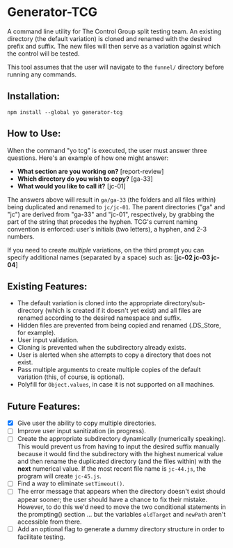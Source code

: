 # Generator-TCG

A command line utility for The Control Group split testing team. An existing directory (the default variation) is cloned and renamed with the desired prefix and suffix. The new files will then serve as a variation against which the control will be tested.

This tool assumes that the user will navigate to the `funnel/` directory before running any commands.

## Installation:

`npm install --global yo generator-tcg`

## How to Use:

When the command "yo tcg" is executed, the user must answer three questions. Here's an example of how one might answer:

* **What section are you working on?** [report-review]
* **Which directory do you wish to copy?** [ga-33]
* **What would you like to call it?** [jc-01]

The answers above will result in `ga/ga-33` (the folders and all files within) being duplicated and renamed to `jc/jc-01`. The parent directories ("ga" and "jc") are derived from "ga-33" and "jc-01", respectively, by grabbing the part of the string that precedes the hyphen. TCG's current naming convention is enforced: user's initials (two letters), a hyphen, and 2-3 numbers.

If you need to create *multiple* variations, on the third prompt you can specify additional names (separated by a space) such as: [**jc-02 jc-03 jc-04**]

## Existing Features:

* The default variation is cloned into the appropriate directory/sub-directory (which is created if it doesn't yet exist) and all files are renamed according to the desired namespace and suffix.
* Hidden files are prevented from being copied and renamed (.DS_Store, for example).
* User input validation.
* Cloning is prevented when the subdirectory already exists.
* User is alerted when she attempts to copy a directory that does not exist.
* Pass multiple arguments to create multiple copies of the default variation (this, of course, is optional).
* Polyfill for `Object.values`, in case it is not supported on all machines.

## Future Features:

- [x] Give user the ability to copy multiple directories.
- [ ] Improve user input sanitization (in progress).
- [ ] Create the appropriate subdirectory dynamically (numerically speaking). This would prevent us from having to input the desired suffix manually because it would find the subdirectory with the highest numerical value and then rename the duplicated directory (and the files within) with the **next** numerical value. If the most recent file name is `jc-44.js`, the program will create `jc-45.js`.
- [ ] Find a way to eliminate `setTimeout()`.
- [ ] The error message that appears when the directory doesn't exist should appear sooner; the user should have a chance to fix their mistake. However, to do this we'd need to move the two conditional statements in the prompting() section ... but the variables `oldTarget` and `newPath` aren't accessible from there.
- [ ] Add an optional flag to generate a dummy directory structure in order to facilitate testing.
